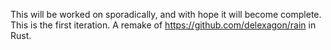 This will be worked on sporadically, and with hope it will become complete.
This is the first iteration.
A remake of https://github.com/delexagon/rain in Rust.
